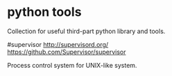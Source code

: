 python tools
==========================
Collection for useful third-part python library and tools.

#supervisor
http://supervisord.org/  
https://github.com/Supervisor/supervisor  

Process control system for UNIX-like system.


